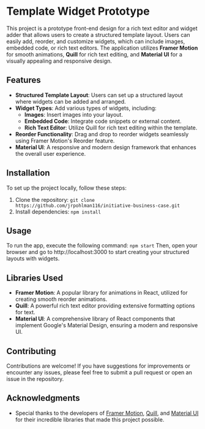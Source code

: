 # Template Widget Prototype

This project is a prototype front-end design for a rich text editor and widget adder that allows users to create a structured template layout. Users can easily add, reorder, and customize widgets, which can include images, embedded code, or rich text editors. The application utilizes **Framer Motion** for smooth animations, **Quill** for rich text editing, and **Material UI** for a visually appealing and responsive design.

## Features
- **Structured Template Layout**: Users can set up a structured layout where widgets can be added and arranged.
- **Widget Types**: Add various types of widgets, including:
  - **Images**: Insert images into your layout.
  - **Embedded Code**: Integrate code snippets or external content.
  - **Rich Text Editor**: Utilize Quill for rich text editing within the template.
- **Reorder Functionality**: Drag and drop to reorder widgets seamlessly using Framer Motion's Reorder feature.
- **Material UI**: A responsive and modern design framework that enhances the overall user experience.

## Installation

To set up the project locally, follow these steps:

1. Clone the repository:
   ```git clone https://github.com/jrpohlman116/initiative-business-case.git```
2. Install dependencies: 
    ```npm install```

## Usage
To run the app, execute the following command:
```npm start```
Then, open your browser and go to http://localhost:3000 to start creating your structured layouts with widgets.

## Libraries Used

- **Framer Motion**: A popular library for animations in React, utilized for creating smooth reorder animations.
- **Quill**: A powerful rich text editor providing extensive formatting options for text.
- **Material UI**: A comprehensive library of React components that implement Google's Material Design, ensuring a modern and responsive UI.

## Contributing

Contributions are welcome! If you have suggestions for improvements or encounter any issues, please feel free to submit a pull request or open an issue in the repository.

## Acknowledgments

- Special thanks to the developers of [Framer Motion](https://www.framer.com/motion/), [Quill](https://quilljs.com/), and [Material UI](https://mui.com/) for their incredible libraries that made this project possible.